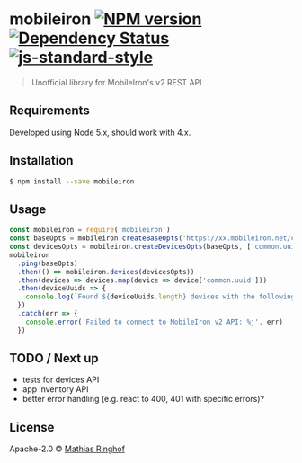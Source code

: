 # mobileiron [![NPM version][npm-image]][npm-url] [![Dependency Status][daviddm-image]][daviddm-url] [![js-standard-style](https://img.shields.io/badge/code%20style-standard-brightgreen.svg)](http://standardjs.com/)
> Unofficial library for MobileIron's v2 REST API

## Requirements

Developed using Node 5.x, should work with 4.x.  

## Installation

```sh
$ npm install --save mobileiron
```

## Usage

```js
const mobileiron = require('mobileiron')
const baseOpts = mobileiron.createBaseOpts('https://xx.mobileiron.net/company/rest', 'apiuser', 'password')
const devicesOpts = mobileiron.createDevicesOpts(baseOpts, ['common.uuid'], 'retired=false', 1)
mobileiron
  .ping(baseOpts)
  .then(() => mobileiron.devices(devicesOpts))
  .then(devices => devices.map(device => device['common.uuid']))
  .then(deviceUuids => {
    console.log(`Found ${deviceUuids.length} devices with the following UUIDs:\n${deviceUuids.join('\n')}`)
  })
  .catch(err => {
    console.error('Failed to connect to MobileIron v2 API: %j', err)
  })
```

## TODO / Next up

* tests for devices API
* app inventory API
* better error handling (e.g. react to 400, 401 with specific errors)?

## License

Apache-2.0 © [Mathias Ringhof]()


[npm-image]: https://badge.fury.io/js/mobileiron.svg
[npm-url]: https://npmjs.org/package/mobileiron
[travis-image]: https://travis-ci.org/mathiasringhof/mobileiron.svg?branch=master
[travis-url]: https://travis-ci.org/mathiasringhof/mobileiron
[daviddm-image]: https://david-dm.org/mathiasringhof/mobileiron.svg?theme=shields.io
[daviddm-url]: https://david-dm.org/mathiasringhof/mobileiron
